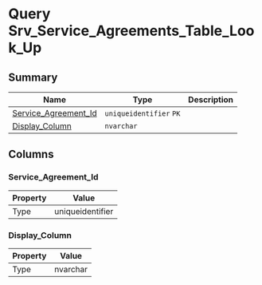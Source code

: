 # Query Srv_Service_Agreements_Table_Look_Up


## Summary

| Name | Type | Description |
| - | - | --- |
|[Service_Agreement_Id](#service_agreement_id)|`uniqueidentifier` `PK`||
|[Display_Column](#display_column)|`nvarchar` ||

## Columns

### Service_Agreement_Id

| Property | Value |
| - | - |
|Type|uniqueidentifier|

### Display_Column

| Property | Value |
| - | - |
|Type|nvarchar|


